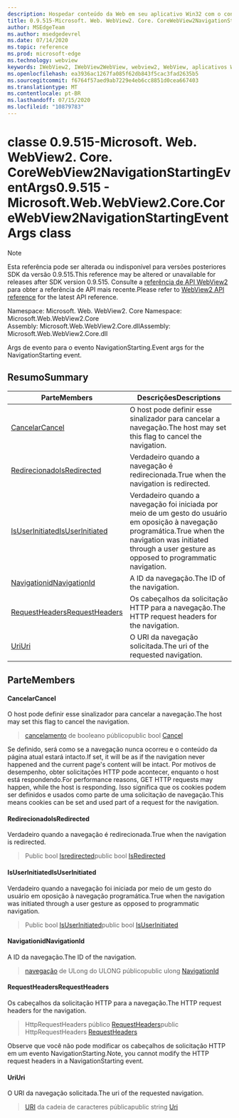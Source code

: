 ```yaml
---
description: Hospedar conteúdo da Web em seu aplicativo Win32 com o controle WebView2 do Microsoft Edge
title: 0.9.515-Microsoft. Web. WebView2. Core. CoreWebView2NavigationStartingEventArgs
author: MSEdgeTeam
ms.author: msedgedevrel
ms.date: 07/14/2020
ms.topic: reference
ms.prod: microsoft-edge
ms.technology: webview
keywords: IWebView2, IWebView2WebView, webview2, WebView, aplicativos Win32, Win32, Edge, ICoreWebView2, ICoreWebView2Controller, controle do navegador, HTML Edge
ms.openlocfilehash: ea3936ac1267fa085f62db843f5cac3fad2635b5
ms.sourcegitcommit: f6764f57aed9ab7229e4eb6cc8851d0cea667403
ms.translationtype: MT
ms.contentlocale: pt-BR
ms.lasthandoff: 07/15/2020
ms.locfileid: "10879783"
---
```

# <span data-ttu-id="a0286-104">classe 0.9.515-Microsoft. Web. WebView2. Core. CoreWebView2NavigationStartingEventArgs</span><span class="sxs-lookup"><span data-stu-id="a0286-104">0.9.515 - Microsoft.Web.WebView2.Core.CoreWebView2NavigationStartingEventArgs class</span></span> 

> [!NOTE]
> <span data-ttu-id="a0286-105">Esta referência pode ser alterada ou indisponível para versões posteriores SDK da versão 0.9.515.</span><span class="sxs-lookup"><span data-stu-id="a0286-105">This reference may be altered or unavailable for releases after SDK version 0.9.515.</span></span> <span data-ttu-id="a0286-106">Consulte a [referência de API WebView2](../../../webview2-api-reference.md) para obter a referência de API mais recente.</span><span class="sxs-lookup"><span data-stu-id="a0286-106">Please refer to [WebView2 API reference](../../../webview2-api-reference.md) for the latest API reference.</span></span>

<span data-ttu-id="a0286-107">Namespace: Microsoft. Web. WebView2. Core </span><span class="sxs-lookup"><span data-stu-id="a0286-107">Namespace: Microsoft.Web.WebView2.Core</span></span>\
<span data-ttu-id="a0286-108">Assembly: Microsoft.Web.WebView2.Core.dll</span><span class="sxs-lookup"><span data-stu-id="a0286-108">Assembly: Microsoft.Web.WebView2.Core.dll</span></span>

<span data-ttu-id="a0286-109">Args de evento para o evento NavigationStarting.</span><span class="sxs-lookup"><span data-stu-id="a0286-109">Event args for the NavigationStarting event.</span></span>

## <span data-ttu-id="a0286-110">Resumo</span><span class="sxs-lookup"><span data-stu-id="a0286-110">Summary</span></span>

 <span data-ttu-id="a0286-111">Parte</span><span class="sxs-lookup"><span data-stu-id="a0286-111">Members</span></span>                        | <span data-ttu-id="a0286-112">Descrições</span><span class="sxs-lookup"><span data-stu-id="a0286-112">Descriptions</span></span>
--------------------------------|---------------------------------------------
[<span data-ttu-id="a0286-113">Cancelar</span><span class="sxs-lookup"><span data-stu-id="a0286-113">Cancel</span></span>](#cancel) | <span data-ttu-id="a0286-114">O host pode definir esse sinalizador para cancelar a navegação.</span><span class="sxs-lookup"><span data-stu-id="a0286-114">The host may set this flag to cancel the navigation.</span></span>
[<span data-ttu-id="a0286-115">Redirecionado</span><span class="sxs-lookup"><span data-stu-id="a0286-115">IsRedirected</span></span>](#isredirected) | <span data-ttu-id="a0286-116">Verdadeiro quando a navegação é redirecionada.</span><span class="sxs-lookup"><span data-stu-id="a0286-116">True when the navigation is redirected.</span></span>
[<span data-ttu-id="a0286-117">IsUserInitiated</span><span class="sxs-lookup"><span data-stu-id="a0286-117">IsUserInitiated</span></span>](#isuserinitiated) | <span data-ttu-id="a0286-118">Verdadeiro quando a navegação foi iniciada por meio de um gesto do usuário em oposição à navegação programática.</span><span class="sxs-lookup"><span data-stu-id="a0286-118">True when the navigation was initiated through a user gesture as opposed to programmatic navigation.</span></span>
[<span data-ttu-id="a0286-119">Navigationid</span><span class="sxs-lookup"><span data-stu-id="a0286-119">NavigationId</span></span>](#navigationid) | <span data-ttu-id="a0286-120">A ID da navegação.</span><span class="sxs-lookup"><span data-stu-id="a0286-120">The ID of the navigation.</span></span>
[<span data-ttu-id="a0286-121">RequestHeaders</span><span class="sxs-lookup"><span data-stu-id="a0286-121">RequestHeaders</span></span>](#requestheaders) | <span data-ttu-id="a0286-122">Os cabeçalhos da solicitação HTTP para a navegação.</span><span class="sxs-lookup"><span data-stu-id="a0286-122">The HTTP request headers for the navigation.</span></span>
[<span data-ttu-id="a0286-123">Uri</span><span class="sxs-lookup"><span data-stu-id="a0286-123">Uri</span></span>](#uri) | <span data-ttu-id="a0286-124">O URI da navegação solicitada.</span><span class="sxs-lookup"><span data-stu-id="a0286-124">The uri of the requested navigation.</span></span>

## <span data-ttu-id="a0286-125">Parte</span><span class="sxs-lookup"><span data-stu-id="a0286-125">Members</span></span>

#### <span data-ttu-id="a0286-126">Cancelar</span><span class="sxs-lookup"><span data-stu-id="a0286-126">Cancel</span></span> 

<span data-ttu-id="a0286-127">O host pode definir esse sinalizador para cancelar a navegação.</span><span class="sxs-lookup"><span data-stu-id="a0286-127">The host may set this flag to cancel the navigation.</span></span>

> <span data-ttu-id="a0286-128">[cancelamento](#cancel) de booleano público</span><span class="sxs-lookup"><span data-stu-id="a0286-128">public bool [Cancel](#cancel)</span></span>

<span data-ttu-id="a0286-129">Se definido, será como se a navegação nunca ocorreu e o conteúdo da página atual estará intacto.</span><span class="sxs-lookup"><span data-stu-id="a0286-129">If set, it will be as if the navigation never happened and the current page's content will be intact.</span></span> <span data-ttu-id="a0286-130">Por motivos de desempenho, obter solicitações HTTP pode acontecer, enquanto o host está respondendo.</span><span class="sxs-lookup"><span data-stu-id="a0286-130">For performance reasons, GET HTTP requests may happen, while the host is responding.</span></span> <span data-ttu-id="a0286-131">Isso significa que os cookies podem ser definidos e usados como parte de uma solicitação de navegação.</span><span class="sxs-lookup"><span data-stu-id="a0286-131">This means cookies can be set and used part of a request for the navigation.</span></span>

#### <span data-ttu-id="a0286-132">Redirecionado</span><span class="sxs-lookup"><span data-stu-id="a0286-132">IsRedirected</span></span> 

<span data-ttu-id="a0286-133">Verdadeiro quando a navegação é redirecionada.</span><span class="sxs-lookup"><span data-stu-id="a0286-133">True when the navigation is redirected.</span></span>

> <span data-ttu-id="a0286-134">Public bool [Isredirected](#isredirected)</span><span class="sxs-lookup"><span data-stu-id="a0286-134">public bool [IsRedirected](#isredirected)</span></span>

#### <span data-ttu-id="a0286-135">IsUserInitiated</span><span class="sxs-lookup"><span data-stu-id="a0286-135">IsUserInitiated</span></span> 

<span data-ttu-id="a0286-136">Verdadeiro quando a navegação foi iniciada por meio de um gesto do usuário em oposição à navegação programática.</span><span class="sxs-lookup"><span data-stu-id="a0286-136">True when the navigation was initiated through a user gesture as opposed to programmatic navigation.</span></span>

> <span data-ttu-id="a0286-137">Public bool [IsUserInitiated](#isuserinitiated)</span><span class="sxs-lookup"><span data-stu-id="a0286-137">public bool [IsUserInitiated](#isuserinitiated)</span></span>

#### <span data-ttu-id="a0286-138">Navigationid</span><span class="sxs-lookup"><span data-stu-id="a0286-138">NavigationId</span></span> 

<span data-ttu-id="a0286-139">A ID da navegação.</span><span class="sxs-lookup"><span data-stu-id="a0286-139">The ID of the navigation.</span></span>

> <span data-ttu-id="a0286-140">[navegação](#navigationid) de ULong do ULONG público</span><span class="sxs-lookup"><span data-stu-id="a0286-140">public ulong [NavigationId](#navigationid)</span></span>

#### <span data-ttu-id="a0286-141">RequestHeaders</span><span class="sxs-lookup"><span data-stu-id="a0286-141">RequestHeaders</span></span> 

<span data-ttu-id="a0286-142">Os cabeçalhos da solicitação HTTP para a navegação.</span><span class="sxs-lookup"><span data-stu-id="a0286-142">The HTTP request headers for the navigation.</span></span>

> <span data-ttu-id="a0286-143">HttpRequestHeaders público [RequestHeaders](#requestheaders)</span><span class="sxs-lookup"><span data-stu-id="a0286-143">public HttpRequestHeaders [RequestHeaders](#requestheaders)</span></span>

<span data-ttu-id="a0286-144">Observe que você não pode modificar os cabeçalhos de solicitação HTTP em um evento NavigationStarting.</span><span class="sxs-lookup"><span data-stu-id="a0286-144">Note, you cannot modify the HTTP request headers in a NavigationStarting event.</span></span>

#### <span data-ttu-id="a0286-145">Uri</span><span class="sxs-lookup"><span data-stu-id="a0286-145">Uri</span></span> 

<span data-ttu-id="a0286-146">O URI da navegação solicitada.</span><span class="sxs-lookup"><span data-stu-id="a0286-146">The uri of the requested navigation.</span></span>

> <span data-ttu-id="a0286-147">[URI](#uri) da cadeia de caracteres pública</span><span class="sxs-lookup"><span data-stu-id="a0286-147">public string [Uri](#uri)</span></span>

